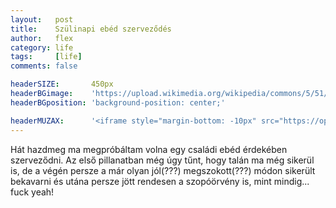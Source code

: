 ```yaml
---
layout:   post
title:    Szülinapi ebéd szerveződés
author:   flex
category: life
tags:     [life]
comments: false

headerSIZE:       450px
headerBGimage:    'https://upload.wikimedia.org/wikipedia/commons/5/51/Small_Red_Rose.JPG'
headerBGposition: 'background-position: center;'

headerMUZAX:      '<iframe style="margin-bottom: -10px" src="https://open.spotify.com/embed/track/6fMZJZqhauwGrwobkPZVJ7?utm_source=generator" width="100%" height="80" frameBorder="0" allowfullscreen="" allow="autoplay; clipboard-write; encrypted-media; fullscreen; picture-in-picture"></iframe>'
---
```


Hát hazdmeg ma megpróbáltam volna egy családi ebéd érdekében szerveződni. Az első pillanatban még úgy tűnt, hogy talán ma még sikerül is, de a végén persze a már olyan jól(???) megszokott(???) módon sikerült bekavarni és utána persze jött rendesen a szopóörvény is, mint mindig... fuck yeah!